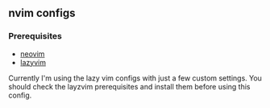 ## nvim configs

### Prerequisites

- [neovim](https://github.com/neovim/neovim)
- [lazyvim](https://github.com/BurntSushi/ripgrep)

Currently I'm using the lazy vim configs with just a few custom settings.
You should check the layzvim prerequisites and install them before using this config.
